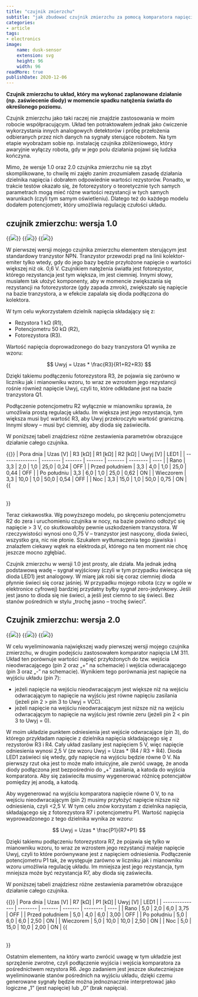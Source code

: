 ```yaml
---
title: "czujnik zmierzchu"
subtitle: "jak zbudować czujnik zmierzchu za pomocą komparatora napięcia LM 311"
categories:
- article
tags:
- electronics
image:
    name: dusk-sensor
    extension: svg
    height: 96
    width: 96
readMore: true
publishDate: 2020-12-06
---
```

**Czujnik zmierzchu to układ, który ma wykonać zaplanowane działanie (np. zaświecenie diody) w momencie spadku natężenia światła do określonego poziomu.**
<!--more-->
Czujnik zmierzchu jako taki raczej nie znajdzie zastosowania w moim robocie współpracującym. Układ ten potraktowałem jednak jako ćwiczenie wykorzystania innych analogowych detektorów i próbę przełożenia odbieranych przez nich danych na sygnały sterujące robotem. Na tym etapie wyobrażam sobie np. instalację czujnika zbliżeniowego, który awaryjnie wyłączy robota, gdy w jego polu działania pojawi się ludzka kończyna.

Mimo, że wersje 1.0 oraz 2.0 czujnika zmierzchu nie są zbyt skomplikowane, to chwilę mi zajęło zanim zrozumiałem zasadę działania dzielnika napięcia i dobrałem odpowiednie wartości rezystorów. Ponadto, w trakcie testów okazało się, że fotorezystory o teoretycznie tych samych parametrach mogą mieć różne wartości rezystancji w tych samych warunkach (czyli tym samym oświetleniu). Dlatego też do każdego modelu dodałem potencjometr, który umożliwia regulację czułości układu.

## czujnik zmierzchu: wersja 1.0

{{<image src="dusk-sensor-v10-20201205-bb.webp" caption="Wizualizacja czujnika zmierzchu v. 1.0">}}
{{<image src="dusk-sensor-v10-20201205-scheme.webp" caption="Schemat czujnika zmierzchu v. 1.0">}}
{{<image src="dusk-sensor-v10-20201205-photo.webp" caption="Fotografia czujnika zmierzchu v. 1.0">}}

W pierwszej wersji mojego czujnika zmierzchu elementem sterującym jest standardowy tranzystor NPN. Tranzystor przewodzi prąd na linii kolektor-emiter tylko wtedy, gdy do jego bazy będzie przyłożone napięcie o wartości większej niż ok. 0,6 V. Czujnikiem natężenia światła jest fotorezystor, którego rezystancja jest tym większa, im jest ciemniej. Innymi słowy, musiałem tak ułożyć komponenty, aby w momencie zwiększania się rezystancji na fotorezystorze (gdy zapada zmrok), zwiększało się napięcie na bazie tranzystora, a w efekcie zapalała się dioda podłączona do kolektora.

W tym celu wykorzystałem dzielnik napięcia składający się z:
* Rezystora 1 kΩ (R1),
* Potencjometru 50 kΩ (R2),
* Fotorezystora (R3).

Wartość napięcia doprowadzonego do bazy tranzystora Q1 wynika ze wzoru:

$$ Uwyj = Uzas * \frac{R3}{R1+R2+R3} $$

Dzięki takiemu podłączeniu fotorezystora R3, że pojawia się zarówno w liczniku jak i mianowniku wzoru, to wraz ze wzrostem jego rezystancji rośnie również napięcie Uwyj, czyli to, które odkładane jest na bazie tranzystora Q1.

Podłączenie potencjometru R2 wyłącznie w mianowniku sprawia, że umożliwia prostą regulację układu. Im większa jest jego rezystancja, tym większa musi być wartość R3, aby Uwyj przekroczyło wartość graniczną. Innymi słowy – musi być ciemniej, aby dioda się zaświeciła.

W poniższej tabeli znajdziesz różne zestawienia parametrów obrazujące działanie całego czujnika.

{{<table>}}
| Pora dnia       | Uzas [V] | R3 [kΩ] | R1 [kΩ] | R2 [kΩ] | Uwyj [V] | LED1 |
| --------------- | -------- | ------- | ------- | ------- | -------- | ---- |
| Rano            | 3,3      | 2,0     | 1,0     | 25,0    | 0,24     | OFF  |
| Przed południem | 3,3      | 4,0     | 1,0     | 25,0    | 0,44     | OFF  |
| Po południu     | 3,3      | 6,0     | 1,0     | 25,0    | 0,62     | ON   |
| Wieczorem       | 3,3      | 10,0    | 1,0     | 50,0    | 0,54     | OFF  |
| Noc             | 3,3      | 15,0    | 1,0     | 50,0    | 0,75     | ON   |
{{</table>}}

Teraz ciekawostka. Wg powyższego modelu, po skręceniu potencjometru R2 do zera i uruchomieniu czujnika w nocy, na bazie powinno odłożyć się napięcie > 3 V, co skutkowałoby pewnie uszkodzeniem tranzystora. W rzeczywistości wynosi ono 0,75 V – tranzystor jest nasycony, dioda świeci, wszystko gra, nic nie płonie. Szukałem wytłumaczenia tego zjawiska i znalazłem ciekawy wątek na elektroda.pl, którego na ten moment nie chcę jeszcze mocno zgłębiać.

Czujnik zmierzchu w wersji 1.0 jest prosty, ale działa. Ma jednak jedną podstawową wadę – sygnał wyjściowy (czyli w tym przypadku świecąca się dioda LED1) jest analogowy. W miarę jak robi się coraz ciemniej dioda płynnie świeci się coraz jaśniej. W przypadku mojego robota (czy w ogóle w elektronice cyfrowej) bardziej przydatny byłby sygnał zero-jedynkowy. Jeśli jest jasno to dioda się nie świeci, a jeśli jest ciemno to się świeci. Bez stanów pośrednich w stylu „trochę jasno – trochę świeci”.

## Czujnik zmierzchu: wersja 2.0

{{<image src="dusk-sensor-v20-20201211-bb.webp" caption="Wizualizacja czujnika zmierzchu v. 2.0">}}
{{<image src="dusk-sensor-v20-20201211-scheme.webp" caption="Schemat czujnika zmierzchu v. 2.0">}}
{{<image src="dusk-sensor-v20-20201211-photo.webp" caption="Fotografia czujnika zmierzchu v. 2.0">}}

W celu wyeliminowania największej wady pierwszej wersji mojego czujnika zmierzchu, w drugim podejściu zastosowałem komparator napięcia LM 311. Układ ten porównuje wartości napięć przyłożonych do tzw. wejścia nieodwracającego (pin 2 oraz „+” na schemacie) i wejścia odwracającego (pin 3 oraz „-” na schemacie). Wynikiem tego porównania jest napięcie na wyjściu układu (pin 7):
* jeżeli napięcie na wejściu nieodwracającym jest większe niż na wejściu odwracającym to napięcie na wyjściu jest równe napięciu zasilania (jeżeli pin 2 > pin 3 to Uwyj = VCC).
* jeżeli napięcie na wejściu nieodwracającym jest niższe niż na wejściu odwracającym to napięcie na wyjściu jest równie zeru (jeżeli pin 2 < pin 3 to Uwyj = 0).

W moim układzie punktem odniesienia jest wejście odwracające (pin 3), do którego przykładam napięcie z dzielnika napięcia składającego się z rezystorów R3 i R4. Cały układ zasilany jest napięciem 5 V, więc napięcie odniesienia wynosi 2,5 V (ze wzoru Uwyj = Uzas * (R4 / R3 + R4). Dioda LED1 zaświeci się wtedy, gdy napięcie na wyjściu będzie równe 0 V. Na pierwszy rzut oka jest to może mało intuicyjne, ale zwróć uwagę, że anoda diody podłączona jest bezpośrednio do „+” zasilania, a katoda do wyjścia komparatora. Aby się zaświeciła musimy wygenerować różnicę potencjałów pomiędzy jej anodą, a katodą.

Aby wygenerować na wyjściu komparatora napięcie równe 0 V, to na wejściu nieodwracającym (pin 2) musimy przyłożyć napięcie niższe niż odniesienia, czyli <2,5 V. W tym celu znów korzystam z dzielnika napięcia, składającego się z fotorezystora R7 i potencjometru P1. Wartość napięcia wyprowadzonego z tego dzielnika wynika ze wzoru:

$$ Uwyj = Uzas * \frac{P1}{R7+P1} $$

Dzięki takiemu podłączeniu fotorezystora R7, że pojawia się tylko w mianowniku wzoru, to wraz ze wzrostem jego rezystancji maleje napięcie Uwyj, czyli to które porównywane jest z napięciem odniesienia. Podłączenie potencjometru P1 tak, że występuje zarówno w liczniku jak i mianowniku wzoru umożliwia regulację układu. Im mniejsza jest jego rezystancja, tym mniejsza może być rezystancja R7, aby dioda się zaświeciła.

W poniższej tabeli znajdziesz różne zestawienia parametrów obrazujące działanie całego czujnika.

{{<table>}}
| Pora dnia       | Uzas [V] | R7 [kΩ] | P1 [kΩ] | Uwyj [V] | LED1 |
| --------------- | -------- | ------- | ------- | -------- | ---- |
| Rano            | 5,0      | 2,0     | 6,0     | 3,75     | OFF  |
| Przed południem | 5,0      | 4,0     | 6,0     | 3,00     | OFF  |
| Po południu     | 5,0      | 6,0     | 6,0     | 2,50     | ON   |
| Wieczorem       | 5,0      | 10,0    | 10,0    | 2,50     | ON   |
| Noc             | 5,0      | 15,0    | 10,0    | 2,00     | ON   |
{{</table>}}

Ostatnim elementem, na który warto zwrócić uwagę w tym układzie jest sprzężenie zwrotne, czyli podłączenie wyjścia i wejścia komparatora za pośrednictwem rezystora R6. Jego zadaniem jest jeszcze skuteczniejsze wyeliminowanie stanów pośrednich na wyjściu układu, dzięki czemu generowane sygnały będzie można jednoznacznie interpretować jako logiczne „1” (jest napięcie) lub „0” (brak napięcia).